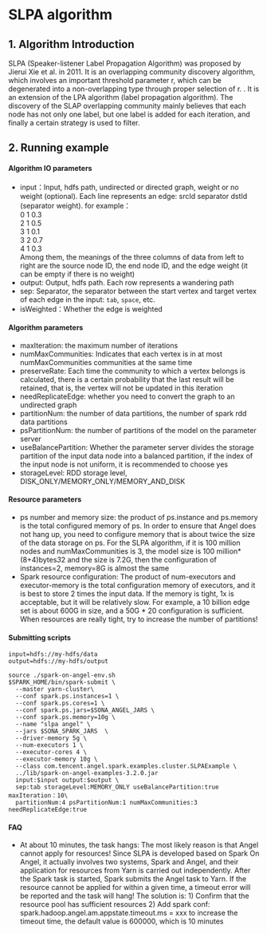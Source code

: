 # SLPA algorithm
## 1. Algorithm Introduction
SLPA (Speaker-listener Label Propagation Algorithm) was proposed by Jierui Xie et al. in 2011. It is an overlapping community discovery algorithm, which involves an important threshold parameter r, which can be degenerated into a non-overlapping type through proper selection of r. .
It is an extension of the LPA algorithm (label propagation algorithm). The discovery of the SLAP overlapping community mainly believes that each node has not only one label, but one label is added for each iteration, and finally a certain strategy is used to filter.

## 2. Running example
#### Algorithm IO parameters

- input：Input, hdfs path, undirected or directed graph, weight or no weight (optional). Each line represents an edge: srcId separator dstId (separator weight). for example：  <br>
0 1 0.3 <br>
2 1 0.5 <br>
3 1 0.1 <br>
3 2 0.7 <br>
4 1 0.3 <br>
Among them, the meanings of the three columns of data from left to right are the source node ID, the end node ID, and the edge weight (it can be empty if there is no weight)
- output: Output, hdfs path. Each row represents a wandering path
- sep: Separator, the separator between the start vertex and target vertex of each edge in the input: `tab`, `space`, etc.
- isWeighted：Whether the edge is weighted


#### Algorithm parameters

- maxIteration: the maximum number of iterations
- numMaxCommunities: Indicates that each vertex is in at most numMaxCommunities communities at the same time
- preserveRate: Each time the community to which a vertex belongs is calculated, there is a certain probability that the last result will be retained, that is, the vertex will not be updated in this iteration
- needReplicateEdge: whether you need to convert the graph to an undirected graph
- partitionNum: the number of data partitions, the number of spark rdd data partitions
- psPartitionNum: the number of partitions of the model on the parameter server
- useBalancePartition: Whether the parameter server divides the storage partition of the input data node into a balanced partition, if the index of the input node is not uniform, it is recommended to choose yes
- storageLevel: RDD storage level, DISK_ONLY/MEMORY_ONLY/MEMORY_AND_DISK

#### Resource parameters

- ps number and memory size: the product of ps.instance and ps.memory is the total configured memory of ps. 
In order to ensure that Angel does not hang up, you need to configure memory that is about twice the size of the data storage on ps. 
For the SLPA algorithm, if it is 100 million nodes and numMaxCommunities is 3, the model size is 100 million*(8+4)bytes*3*2 and the size is 7.2G, 
then the configuration of instances=2, memory=8G is almost the same
- Spark resource configuration: The product of num-executors and executor-memory is the total configuration memory of executors, 
and it is best to store 2 times the input data. If the memory is tight, 1x is acceptable, but it will be relatively slow. 
For example, a 10 billion edge set is about 600G in size, and a 50G * 20 configuration is sufficient. When resources are really tight, 
try to increase the number of partitions!

#### Submitting scripts

```
input=hdfs://my-hdfs/data
output=hdfs://my-hdfs/output

source ./spark-on-angel-env.sh
$SPARK_HOME/bin/spark-submit \
  --master yarn-cluster\
  --conf spark.ps.instances=1 \
  --conf spark.ps.cores=1 \
  --conf spark.ps.jars=$SONA_ANGEL_JARS \
  --conf spark.ps.memory=10g \
  --name "slpa angel" \
  --jars $SONA_SPARK_JARS  \
  --driver-memory 5g \
  --num-executors 1 \
  --executor-cores 4 \
  --executor-memory 10g \
  --class com.tencent.angel.spark.examples.cluster.SLPAExample \
  ../lib/spark-on-angel-examples-3.2.0.jar
  input:$input output:$output \
  sep:tab storageLevel:MEMORY_ONLY useBalancePartition:true maxIteration：10\
  partitionNum:4 psPartitionNum:1 numMaxCommunities:3 needReplicateEdge:true
```

#### FAQ
  - At about 10 minutes, the task hangs: The most likely reason is that Angel cannot apply for resources! Since SLPA is developed based on Spark On Angel, it actually involves two systems, Spark and Angel, and their application for resources from Yarn is carried out independently. After the Spark task is started, Spark submits the Angel task to Yarn. If the resource cannot be applied for within a given time, a timeout error will be reported and the task will hang! The solution is: 1) Confirm that the resource pool has sufficient resources 2) Add spark conf: spark.hadoop.angel.am.appstate.timeout.ms = xxx to increase the timeout time, the default value is 600000, which is 10 minutes

